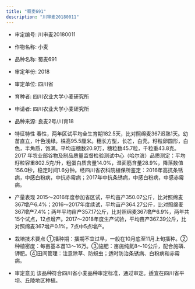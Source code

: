 ```yaml
---
title: "蜀麦691"
description: "川审麦20180011"
---
```

* 审定编号:  川审麦20180011

*  作物名称:  小麦

*  品种名称:  蜀麦691

*  审定年份:  2018

*  审定单位:  四川省

* 育种者:  四川农业大学小麦研究所

*  申请者:  四川农业大学小麦研究所

*  品种来源:  良麦2号/川育18

*  特征特性
春性，两年区试平均全生育期182.5天，比对照绵麦367迟熟1天。幼苗直立，叶色浅绿。株高95.5厘米。穗长方型，长芒，白壳。籽粒卵圆形，白色，半角质，饱满。平均亩穗数20.9万，穗粒数45.7粒，千粒重43.8克。2017 年农业部谷物及制品质量监督检验测试中心（哈尔滨）品质测定：平均籽粒容重802.5克/升，粗蛋白质含量14.0%，湿面筋含量28.9%，降落数值156.0秒，稳定时间1.6分钟。经四川省农科院植保所鉴定：2016年高抗条锈病，中感白粉病，中抗赤霉病；2017年中抗条锈病，中感白粉病，中感赤霉病。

*  产量表现
2015～2016年度参加省区试，平均亩产350.07公斤，比对照绵麦367增产6.4%；2016～2017年度续试，平均亩产364.27公斤，比对照绵麦367增产7.4%；两年平均亩产357.17公斤，比对照绵麦367增产6.9%，两年共15个试点，12点增产。2017～2018年度生产试验，平均亩产367.39公斤，比对照绵麦367增产0.1%，7点中5点增产。

*  栽培技术要点
①播种期：播期不宜过早，一般在10月底至11月上旬播种。②种植密度：每亩基本苗13～16万。③施肥：亩施纯氮8～10公斤，配合施磷、钾肥。④田间管理：注意除草、防蚜虫；适时防治条锈病、白粉病和赤霉病。

*  审定意见
该品种符合四川省小麦品种审定标准，通过审定。适宜在四川省平坝、丘陵地区种植。
